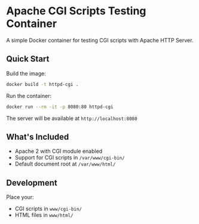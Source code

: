 # Apache CGI Scripts Testing Container

A simple Docker container for testing CGI scripts with Apache HTTP Server.

## Quick Start

Build the image:
```bash
docker build -t httpd-cgi .
```

Run the container:
```bash
docker run --rm -it -p 8080:80 httpd-cgi
```

The server will be available at `http://localhost:8080`

## What's Included

- Apache 2 with CGI module enabled
- Support for CGI scripts in `/var/www/cgi-bin/`
- Default document root at `/var/www/html/`

## Development

Place your:
- CGI scripts in `www/cgi-bin/`
- HTML files in `www/html/`

